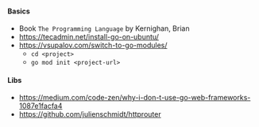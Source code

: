 #### Basics
- Book `The Programming Language` by Kernighan, Brian
- <https://tecadmin.net/install-go-on-ubuntu/>
- <https://vsupalov.com/switch-to-go-modules/>
    - `cd <project>`  
    - `go mod init <project-url>`

#### Libs
- https://medium.com/code-zen/why-i-don-t-use-go-web-frameworks-1087e1facfa4
- https://github.com/julienschmidt/httprouter
